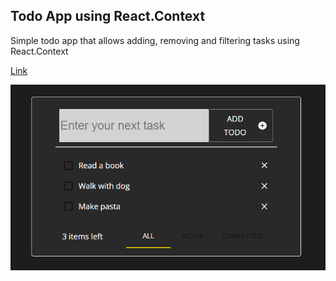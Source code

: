 ## Todo App using React.Context
Simple todo app that allows adding, removing and filtering tasks using React.Context

[Link](https://github.com/RomanRDQ/it-absolvent/tree/master/src/routes/TodoListApp)

[![N|Mortgage](https://github.com/RomanRDQ/it-absolvent/blob/master/src/assets/img/md/todolist/todolist.png?raw=true)](https://github.com/RomanRDQ/it-absolvent/blob/master/src/assets/img/md/todolist/todolist.png?raw=true)
